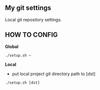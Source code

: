 My git settings
----------------
Local git repository settings.

HOW TO CONFIG
-------------
**Global**
```
./setup.sh ~
```

**Local**
- put local project git directory path to [dst]
```
./setup.sh [dst]
```
